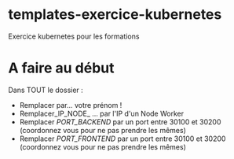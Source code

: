 # templates-exercice-kubernetes

Exercice kubernetes pour les formations

# A faire au début

Dans TOUT le dossier :

- Remplacer <prenom> par... votre prénom !
- Remplacer_IP_NODE_ ... par l'IP d'un Node Worker 
- Remplacer _PORT_BACKEND_ par un port entre 30100 et 30200 (coordonnez vous pour ne pas prendre les mêmes)
- Remplacer _PORT_FRONTEND_ par un port entre 30100 et 30200 (coordonnez vous pour ne pas prendre les mêmes)